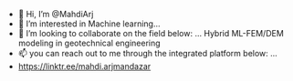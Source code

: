 - 👋 Hi, I’m @MahdiArj
- 👀 I’m interested in Machine learning...
- 💞️ I’m looking to collaborate on the field below: ...
Hybrid ML-FEM/DEM modeling in geotechnical engineering
- 📫 you can reach out to me through the integrated platform below: ...
- https://linktr.ee/mahdi.arjmandazar

<!---
MahdiArj/MahdiArj is a ✨ special ✨ repository because its `README.md` (this file) appears on your GitHub profile.
You can click the Preview link to take a look at your changes.
--->

